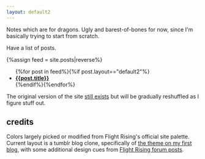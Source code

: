 ```yaml
---
layout: default2
---
```

Notes which are for dragons. Ugly and barest-of-bones for now, since I'm basically trying to start from scratch.

Have a list of posts.

{%assign feed = site.posts|reverse%}
<ul>{%for post in feed%}{%if post.layout=="default2"%}
	<li><b><a href="{%include url.html%}{{post.url}}">{{post.title}}</a></b></li>
{%endif%}{%endfor%}</ul>

The original version of the site [still exists](v1) but will be gradually reshuffled as I figure stuff out.

## credits
Colors largely picked or modified from Flight Rising's official site palette. Current layout is a tumblr blog clone, specifically of [the theme on my first blog](https://archaeoraptor-archive.tumblr.com/post/127184518325/permafrostimpaler-dohmalores-theme-i-had-a), with some additional design cues from [Flight Rising forum posts](https://www1.flightrising.com/forums).